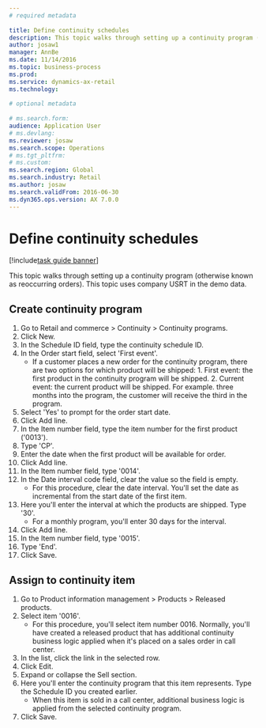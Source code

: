 ```yaml
--- 
# required metadata 
 
title: Define continuity schedules
description: This topic walks through setting up a continuity program (otherwise known as reoccurring orders). 
author: josaw1
manager: AnnBe 
ms.date: 11/14/2016
ms.topic: business-process 
ms.prod:  
ms.service: dynamics-ax-retail 
ms.technology:  
 
# optional metadata 
 
# ms.search.form:   
audience: Application User 
# ms.devlang:  
ms.reviewer: josaw
ms.search.scope: Operations 
# ms.tgt_pltfrm:  
# ms.custom:  
ms.search.region: Global
ms.search.industry: Retail
ms.author: josaw
ms.search.validFrom: 2016-06-30 
ms.dyn365.ops.version: AX 7.0.0 
---
```

# Define continuity schedules

[!include[task guide banner](../includes/task-guide-banner.md)]

This topic walks through setting up a continuity program (otherwise known as reoccurring orders). This topic uses company USRT in the demo data.


## Create continuity program
1. Go to Retail and commerce > Continuity > Continuity programs.
2. Click New.
3. In the Schedule ID field, type the continuity schedule ID.
4. In the Order start field, select 'First event'.
    * If a customer places a new order for the continuity program, there are two options for which product will be shipped:  1. First event: the first product in the continuity program will be shipped.  2. Current event: the current product will be shipped. For example. three months into the program, the customer will receive the third in the program.  
5. Select 'Yes' to prompt for the order start date.
6. Click Add line.
7. In the Item number field, type the item number for the first product ('0013').
8. Type 'CP'.
9. Enter the date when the first product will be available for order.
10. Click Add line.
11. In the Item number field, type '0014'.
12. In the Date interval code field, clear the value so the field is empty.
    * For this procedure, clear the date interval. You'll set the date as incremental from the start date of the first item.  
13. Here you'll enter the interval at which the products are shipped. Type '30'.
    * For a monthly program, you'll enter 30 days for the interval.  
14. Click Add line.
15. In the Item number field, type '0015'.
16. Type 'End'.
17. Click Save.

## Assign to continuity item
1. Go to Product information management > Products > Released products.
2. Select item '0016'.
    * For this procedure, you'll select item number 0016. Normally, you'll have created a released product that has additional continuity business logic applied when it's placed on a sales order in call center.  
3. In the list, click the link in the selected row.
4. Click Edit.
5. Expand or collapse the Sell section.
6. Here you'll enter the continuity program that this item represents. Type the Schedule ID you created earlier.
    * When this item is sold in a call center, additional business logic is applied from the selected continuity program.  
7. Click Save.


